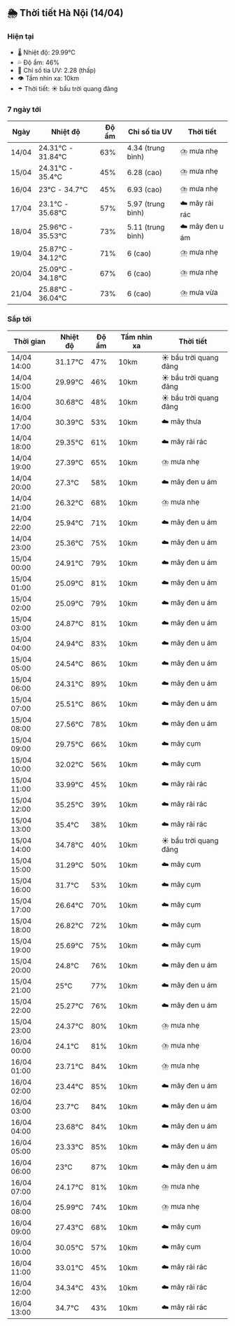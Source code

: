 ## 🌦️ Thời tiết Hà Nội (14/04)

### Hiện tại

- 🌡️ Nhiệt độ: 29.99℃
- 💦 Độ ẩm: 46%
- 🌟 Chỉ số tia UV: 2.28 (thấp)
- 👁️ Tầm nhìn xa: 10km
- ☂️ Thời tiết: ☀️ bầu trời quang đãng

### 7 ngày tới

| Ngày | Nhiệt độ | Độ ẩm | Chỉ số tia UV | Thời tiết |
| --- | --- | --- | --- | --- |
| 14/04 | 24.31℃ - 31.84℃ | 63% | 4.34 (trung bình) | ⛈️ mưa nhẹ |
| 15/04 | 24.31℃ - 35.4℃ | 45% | 6.28 (cao) | ⛈️ mưa nhẹ |
| 16/04 | 23℃ - 34.7℃ | 45% | 6.93 (cao) | ⛈️ mưa nhẹ |
| 17/04 | 23.1℃ - 35.68℃ | 57% | 5.97 (trung bình) | ☁️ mây rải rác |
| 18/04 | 25.96℃ - 35.53℃ | 73% | 5.11 (trung bình) | ☁️ mây đen u ám |
| 19/04 | 25.87℃ - 34.12℃ | 71% | 6 (cao) | ⛈️ mưa nhẹ |
| 20/04 | 25.09℃ - 34.18℃ | 67% | 6 (cao) | ⛈️ mưa nhẹ |
| 21/04 | 25.88℃ - 36.04℃ | 73% | 6 (cao) | ⛈️ mưa vừa |

### Sắp tới

| Thời gian | Nhiệt độ | Độ ẩm | Tầm nhìn xa | Thời tiết |
| --- | --- | --- | --- | --- |
| 14/04 14:00 | 31.17℃ | 47% | 10km | ☀️ bầu trời quang đãng |
| 14/04 15:00 | 29.99℃ | 46% | 10km | ☀️ bầu trời quang đãng |
| 14/04 16:00 | 30.68℃ | 48% | 10km | ☀️ bầu trời quang đãng |
| 14/04 17:00 | 30.39℃ | 53% | 10km | ☁️ mây thưa |
| 14/04 18:00 | 29.35℃ | 61% | 10km | ☁️ mây rải rác |
| 14/04 19:00 | 27.39℃ | 65% | 10km | ⛈️ mưa nhẹ |
| 14/04 20:00 | 27.3℃ | 58% | 10km | ☁️ mây đen u ám |
| 14/04 21:00 | 26.32℃ | 68% | 10km | ⛈️ mưa nhẹ |
| 14/04 22:00 | 25.94℃ | 71% | 10km | ☁️ mây đen u ám |
| 14/04 23:00 | 25.36℃ | 75% | 10km | ☁️ mây đen u ám |
| 15/04 00:00 | 24.91℃ | 79% | 10km | ☁️ mây đen u ám |
| 15/04 01:00 | 25.09℃ | 81% | 10km | ☁️ mây đen u ám |
| 15/04 02:00 | 25.09℃ | 79% | 10km | ☁️ mây đen u ám |
| 15/04 03:00 | 24.87℃ | 81% | 10km | ☁️ mây đen u ám |
| 15/04 04:00 | 24.94℃ | 83% | 10km | ☁️ mây đen u ám |
| 15/04 05:00 | 24.54℃ | 86% | 10km | ☁️ mây đen u ám |
| 15/04 06:00 | 24.31℃ | 89% | 10km | ☁️ mây đen u ám |
| 15/04 07:00 | 25.51℃ | 86% | 10km | ☁️ mây đen u ám |
| 15/04 08:00 | 27.56℃ | 78% | 10km | ☁️ mây đen u ám |
| 15/04 09:00 | 29.75℃ | 66% | 10km | ☁️ mây cụm |
| 15/04 10:00 | 32.02℃ | 56% | 10km | ☁️ mây cụm |
| 15/04 11:00 | 33.99℃ | 45% | 10km | ☁️ mây rải rác |
| 15/04 12:00 | 35.25℃ | 39% | 10km | ☁️ mây rải rác |
| 15/04 13:00 | 35.4℃ | 38% | 10km | ☁️ mây rải rác |
| 15/04 14:00 | 34.78℃ | 40% | 10km | ☀️ bầu trời quang đãng |
| 15/04 15:00 | 31.29℃ | 50% | 10km | ☁️ mây cụm |
| 15/04 16:00 | 31.7℃ | 53% | 10km | ☁️ mây cụm |
| 15/04 17:00 | 26.64℃ | 70% | 10km | ☁️ mây cụm |
| 15/04 18:00 | 26.82℃ | 72% | 10km | ☁️ mây cụm |
| 15/04 19:00 | 25.69℃ | 75% | 10km | ☁️ mây cụm |
| 15/04 20:00 | 24.8℃ | 76% | 10km | ☁️ mây đen u ám |
| 15/04 21:00 | 25℃ | 77% | 10km | ☁️ mây đen u ám |
| 15/04 22:00 | 25.27℃ | 76% | 10km | ☁️ mây đen u ám |
| 15/04 23:00 | 24.37℃ | 80% | 10km | ⛈️ mưa nhẹ |
| 16/04 00:00 | 24.1℃ | 81% | 10km | ⛈️ mưa nhẹ |
| 16/04 01:00 | 23.71℃ | 84% | 10km | ⛈️ mưa nhẹ |
| 16/04 02:00 | 23.44℃ | 85% | 10km | ☁️ mây đen u ám |
| 16/04 03:00 | 23.7℃ | 84% | 10km | ☁️ mây đen u ám |
| 16/04 04:00 | 23.68℃ | 84% | 10km | ☁️ mây đen u ám |
| 16/04 05:00 | 23.33℃ | 85% | 10km | ☁️ mây đen u ám |
| 16/04 06:00 | 23℃ | 87% | 10km | ☁️ mây đen u ám |
| 16/04 07:00 | 24.17℃ | 81% | 10km | ⛈️ mưa nhẹ |
| 16/04 08:00 | 25.99℃ | 74% | 10km | ⛈️ mưa nhẹ |
| 16/04 09:00 | 27.43℃ | 68% | 10km | ☁️ mây cụm |
| 16/04 10:00 | 30.05℃ | 57% | 10km | ☁️ mây cụm |
| 16/04 11:00 | 33.01℃ | 45% | 10km | ☁️ mây rải rác |
| 16/04 12:00 | 34.34℃ | 43% | 10km | ☁️ mây rải rác |
| 16/04 13:00 | 34.7℃ | 43% | 10km | ☁️ mây rải rác |
